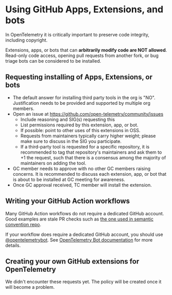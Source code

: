 # Using GitHub Apps, Extensions, and bots

In OpenTelemetry it is critically important to preserve code integrity, including copyright.

Extensions, apps, or bots that can **arbitrarily modify code are NOT allowed**. Read-only code access, opening pull requests from another fork, or bug triage bots can be considered to be installed.

## Requesting installing of Apps, Extensions, or bots

- The default answer for installing third party tools in the org is "NO". Justification needs to be provided and supported by multiple org members.
- Open an issue at https://github.com/open-telemetry/community/issues
  - Include reasoning and SIG(s) requesting this
  - List permissions required by this extension, app, or bot.
  - If possible: point to other uses of this extensions in OSS.
  - Requests from maintainers typically carry higher weight; please make sure to discuss in the SIG you participate.
  - If a third-party tool is requested for a specific repository, it is recommended to tag that repository's maintainers and ask them to +1 the request, such that there is a consensus among the majority of maintainers on adding the tool.
- GC member needs to approve with no other GC members raising concerns. It is recommended to discuss each extension, app, or bot that is about to be installed at GC meeting for awareness.
- Once GC approval received, TC member will install the extension.

## Writing your GitHub Action workflows

Many GitHub Action workflows do not require a dedicated GitHub account. Good examples are stale PR checks such as [the one used in semantic convention repo](https://github.com/open-telemetry/semantic-conventions/blob/main/.github/workflows/stale-pr.yml).

If your workflow does require a dedicated GitHub account, you should use [@opentelemetrybot](https://github.com/opentelemetrybot).
See [OpenTelemetry Bot documentation](../assets.md#opentelemetry-bot) for more details.

## Creating your own GitHub extensions for OpenTelemetry

We didn't encounter these requests yet. The policy will be created once it will become a problem.
